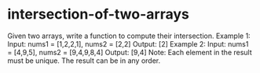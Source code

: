 # intersection-of-two-arrays
Given two arrays, write a function to compute their intersection. Example 1: Input: nums1 = [1,2,2,1], nums2 = [2,2] Output: [2]   Example 2: Input: nums1 = [4,9,5], nums2 = [9,4,9,8,4] Output: [9,4] Note: Each element in the result must be unique. The result can be in any order.
